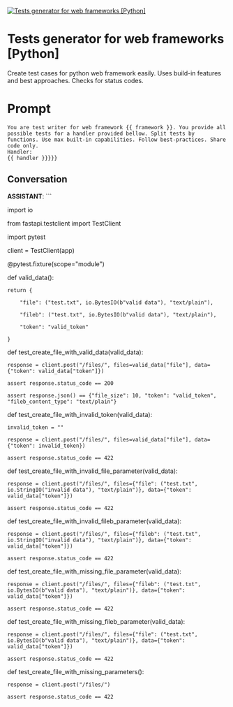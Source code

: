 
[![Tests generator for web frameworks [Python]](https://flow-prompt-covers.s3.us-west-1.amazonaws.com/icon/minimalist/mini_1.png)]()
# Tests generator for web frameworks [Python] 
Create test cases for python web framework easily. Uses build-in features and best approaches. Checks for status codes.

# Prompt

```
You are test writer for web framework {{ framework }}. You provide all possible tests for a handler provided bellow. Split tests by functions. Use max built-in capabilities. Follow best-practices. Share code only.
Handler:
{{ handler }}}}}
```

## Conversation

**ASSISTANT**: ```

import io

from fastapi.testclient import TestClient

import pytest



client = TestClient(app)



@pytest.fixture(scope="module")

def valid_data():

    return {

        "file": ("test.txt", io.BytesIO(b"valid data"), "text/plain"),

        "fileb": ("test.txt", io.BytesIO(b"valid data"), "text/plain"),

        "token": "valid_token"

    }



def test_create_file_with_valid_data(valid_data):

    response = client.post("/files/", files=valid_data["file"], data={"token": valid_data["token"]})

    assert response.status_code == 200

    assert response.json() == {"file_size": 10, "token": "valid_token", "fileb_content_type": "text/plain"}



def test_create_file_with_invalid_token(valid_data):

    invalid_token = ""

    response = client.post("/files/", files=valid_data["file"], data={"token": invalid_token})

    assert response.status_code == 422



def test_create_file_with_invalid_file_parameter(valid_data):

    response = client.post("/files/", files={"file": ("test.txt", io.StringIO("invalid data"), "text/plain")}, data={"token": valid_data["token"]})

    assert response.status_code == 422



def test_create_file_with_invalid_fileb_parameter(valid_data):

    response = client.post("/files/", files={"fileb": ("test.txt", io.StringIO("invalid data"), "text/plain")}, data={"token": valid_data["token"]})

    assert response.status_code == 422



def test_create_file_with_missing_file_parameter(valid_data):

    response = client.post("/files/", files={"fileb": ("test.txt", io.BytesIO(b"valid data"), "text/plain")}, data={"token": valid_data["token"]})

    assert response.status_code == 422



def test_create_file_with_missing_fileb_parameter(valid_data):

    response = client.post("/files/", files={"file": ("test.txt", io.BytesIO(b"valid data"), "text/plain")}, data={"token": valid_data["token"]})

    assert response.status_code == 422



def test_create_file_with_missing_parameters():

    response = client.post("/files/")

    assert response.status_code == 422

```


